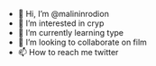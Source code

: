 - 👋 Hi, I’m @malininrodion
- 👀 I’m interested in cryp
- 🌱 I’m currently learning type
- 💞️ I’m looking to collaborate on film
- 📫 How to reach me twitter

<!---
malininrodion/malininrodion is a ✨ special ✨ repository because its `README.md` (this file) appears on your GitHub profile.
You can click the Preview link to take a look at your changes.
--->
